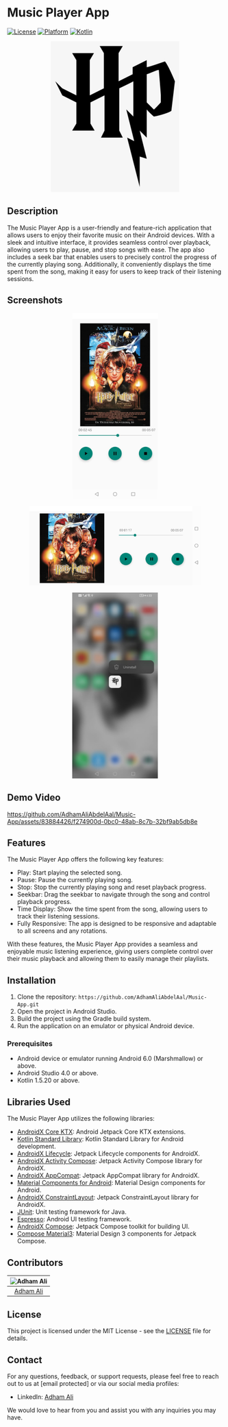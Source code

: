 # Music Player App



[![License](https://img.shields.io/badge/license-MIT-blue.svg)](https://opensource.org/licenses/MIT)
[![Platform](https://img.shields.io/badge/platform-Android-green.svg)](https://www.android.com)
[![Kotlin](https://img.shields.io/badge/kotlin-1.5.20-orange.svg)](https://kotlinlang.org/)

<p align="center">
  <img src="/images/logo.png" alt="App Logo">
</p>

## Description

The Music Player App is a user-friendly and feature-rich application that allows users to enjoy their favorite music on their Android devices. With a sleek and intuitive interface, it provides seamless control over playback, allowing users to play, pause, and stop songs with ease. The app also includes a seek bar that enables users to precisely control the progress of the currently playing song. Additionally, it conveniently displays the time spent from the song, making it easy for users to keep track of their listening sessions.

## Screenshots

<p align="center">
  <img src="/images/normal.jpeg" width="200" alt="App Logo">
</p>
<p align="center">
  <img src="/images/landscape.jpeg" width="400" alt="App Logo">
</p>

<p align="center">
  <img src="/images/icon.jpeg" width="200" alt="App Logo">
</p>

## Demo Video



https://github.com/AdhamAliAbdelAal/Music-App/assets/83884426/f274900d-0bc0-48ab-8c7b-32bf9ab5db8e




## Features

The Music Player App offers the following key features:

* Play: Start playing the selected song.
* Pause: Pause the currently playing song.
* Stop: Stop the currently playing song and reset playback progress.
* Seekbar: Drag the seekbar to navigate through the song and control playback progress.
* Time Display: Show the time spent from the song, allowing users to track their listening sessions.
* Fully Responsive: The app is designed to be responsive and adaptable to all screens and any rotations.

With these features, the Music Player App provides a seamless and enjoyable music listening experience, giving users complete control over their music playback and allowing them to easily manage their playlists.

## Installation

1. Clone the repository: `https://github.com/AdhamAliAbdelAal/Music-App.git`
2. Open the project in Android Studio.
3. Build the project using the Gradle build system.
4. Run the application on an emulator or physical Android device.


### Prerequisites

* Android device or emulator running Android 6.0 (Marshmallow) or above.
* Android Studio 4.0 or above.
* Kotlin 1.5.20 or above.

## Libraries Used

The Music Player App utilizes the following libraries:

* [AndroidX Core KTX](https://developer.android.com/kotlin/ktx): Android Jetpack Core KTX extensions.
* [Kotlin Standard Library](https://kotlinlang.org/api/latest/jvm/stdlib/): Kotlin Standard Library for Android development.
* [AndroidX Lifecycle](https://developer.android.com/jetpack/androidx/releases/lifecycle): Jetpack Lifecycle components for AndroidX.
* [AndroidX Activity Compose](https://developer.android.com/jetpack/androidx/releases/activity): Jetpack Activity Compose library for AndroidX.
* [AndroidX AppCompat](https://developer.android.com/jetpack/androidx/releases/appcompat): Jetpack AppCompat library for AndroidX.
* [Material Components for Android](https://github.com/material-components/material-components-android): Material Design components for Android.
* [AndroidX ConstraintLayout](https://developer.android.com/jetpack/androidx/releases/constraintlayout): Jetpack ConstraintLayout library for AndroidX.
* [JUnit](https://junit.org/junit4/): Unit testing framework for Java.
* [Espresso](https://developer.android.com/training/testing/espresso): Android UI testing framework.
* [AndroidX Compose](https://developer.android.com/jetpack/compose): Jetpack Compose toolkit for building UI.
* [Compose Material3](https://github.com/material-components/material-components-android-compose-theme-adapter): Material Design 3 components for Jetpack Compose.

## Contributors



| <img src="https://avatars.githubusercontent.com/u/83884426?v=4" alt="Adham Ali" width="150px"> 
| :---: 
| [Adham Ali](https://github.com/AdhamAliAbdelAal)


## License

This project is licensed under the MIT License - see the [LICENSE](LICENSE) file for details.

## Contact

For any questions, feedback, or support requests, please feel free to reach out to us at [email protected] or via our social media profiles:

* LinkedIn: [Adham Ali](https://www.linkedin.com/in/adham-ali-727967221/)


We would love to hear from you and assist you with any inquiries you may have.

